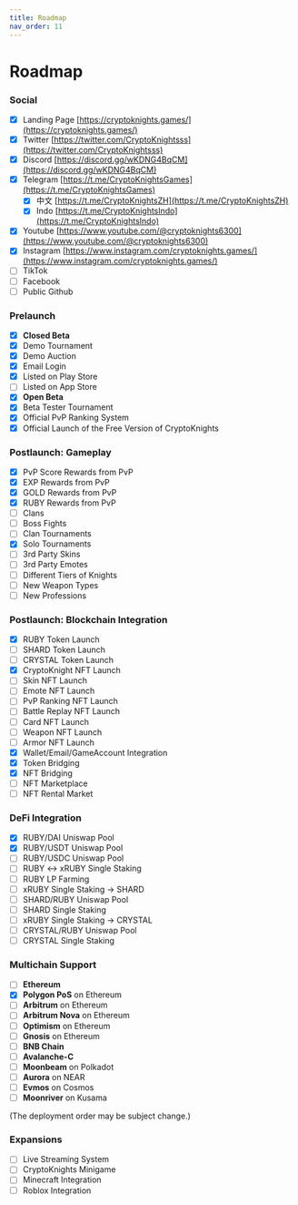 ```yaml
---
title: Roadmap
nav_order: 11
---
```


# Roadmap

### Social

* [x] Landing Page [https://cryptoknights.games/](https://cryptoknights.games/)
* [x] Twitter [https://twitter.com/CryptoKnightsss](https://twitter.com/CryptoKnightsss)
* [x] Discord [https://discord.gg/wKDNG4BqCM](https://discord.gg/wKDNG4BqCM)
* [x] Telegram [https://t.me/CryptoKnightsGames](https://t.me/CryptoKnightsGames)
  * [x] 中文 [https://t.me/CryptoKnightsZH](https://t.me/CryptoKnightsZH)
  * [x] Indo [https://t.me/CryptoKnightsIndo](https://t.me/CryptoKnightsIndo)
* [x] Youtube [https://www.youtube.com/@cryptoknights6300](https://www.youtube.com/@cryptoknights6300)
* [x] Instagram [https://www.instagram.com/cryptoknights.games/](https://www.instagram.com/cryptoknights.games/)
* [ ] TikTok
* [ ] Facebook
* [ ] Public Github

### Prelaunch

* [x] **Closed Beta**
* [x] Demo Tournament
* [x] Demo Auction
* [x] Email Login
* [x] Listed on Play Store
* [ ] Listed on App Store
* [x] **Open Beta**
* [x] Beta Tester Tournament
* [x] Official PvP Ranking System
* [x] Official Launch of the Free Version of CryptoKnights

### Postlaunch: Gameplay

* [x] PvP Score Rewards from PvP
* [x] EXP Rewards from PvP
* [x] GOLD Rewards from PvP
* [x] RUBY Rewards from PvP
* [ ] Clans
* [ ] Boss Fights
* [ ] Clan Tournaments
* [x] Solo Tournaments
* [ ] 3rd Party Skins
* [ ] 3rd Party Emotes
* [ ] Different Tiers of Knights
* [ ] New Weapon Types
* [ ] New Professions

### Postlaunch: Blockchain Integration

* [x] RUBY Token Launch
* [ ] SHARD Token Launch
* [ ] CRYSTAL Token Launch
* [x] CryptoKnight NFT Launch
* [ ] Skin NFT Launch
* [ ] Emote NFT Launch
* [ ] PvP Ranking NFT Launch
* [ ] Battle Replay NFT Launch
* [ ] Card NFT Launch
* [ ] Weapon NFT Launch
* [ ] Armor NFT Launch
* [x] Wallet/Email/GameAccount Integration
* [x] Token Bridging
* [x] NFT Bridging
* [ ] NFT Marketplace
* [ ] NFT Rental Market

### DeFi Integration

* [x] RUBY/DAI Uniswap Pool
* [x] RUBY/USDT Uniswap Pool
* [ ] RUBY/USDC Uniswap Pool
* [ ] RUBY <-> xRUBY Single Staking
* [ ] RUBY LP Farming
* [ ] xRUBY Single Staking -> SHARD
* [ ] SHARD/RUBY Uniswap Pool
* [ ] SHARD Single Staking
* [ ] xRUBY Single Staking -> CRYSTAL
* [ ] CRYSTAL/RUBY Uniswap Pool
* [ ] CRYSTAL Single Staking

### Multichain Support

* [ ] **Ethereum**
* [x] **Polygon PoS** on Ethereum
* [ ] **Arbitrum** on Ethereum
* [ ] **Arbitrum Nova** on Ethereum
* [ ] **Optimism** on Ethereum
* [ ] **Gnosis** on Ethereum
* [ ] **BNB Chain**
* [ ] **Avalanche-C**
* [ ] **Moonbeam** on Polkadot
* [ ] **Aurora** on NEAR
* [ ] **Evmos** on Cosmos
* [ ] **Moonriver** on Kusama

(The deployment order may be subject change.)

### Expansions

* [ ] Live Streaming System
* [ ] CryptoKnights Minigame
* [ ] Minecraft Integration
* [ ] Roblox Integration
